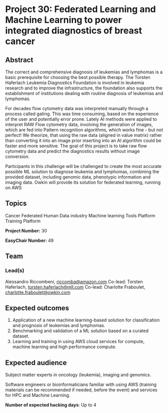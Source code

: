 # Project 30: Federated Learning and Machine Learning to power integrated diagnostics of breast cancer

## Abstract

The correct and comprehensive diagnosis of leukemias and lymphomas is a basic prerequisite for choosing the best possible therapy. The Torsten Haferlach Leukemia Diagnostics Foundation is involved in leukemia research and to improve the infrastructure, the foundation also supports the establishment of institutions dealing with routine diagnosis of leukemias and lymphomas.

For decades flow cytometry data was interpreted manually through a process called gating. This was time consuming, based on the experience of the user and potentially error prone. Lately AI methods were applied to interpret RAW Flow cytometry data, involving the generation of images, which are fed into Pattern recognition algorithms, which works fine - but not perfect! We theorize, that using the raw data (aligned in value matrix) rather than converting it into an image prior inserting into an AI algorithm could be faster and more sensitive.
The goal of this project is to take raw flow cytometry data and predict the diagnostics results without image conversion.

Participants in this challenge will be challenged to create the most accurate possible ML solution to diagnose leukemia and lymphomas, combining the provided dataset, including genomic data, phenotypic information and imaging data.
Owkin will provide its solution for federated learning, running on AWS

## Topics

Cancer
Federated Human Data
industry
Machine learning
Tools Platform
Training Platform

**Project Number:** 30



**EasyChair Number:** 49

## Team

### Lead(s)

Alessandro Riccombeni, riccomba@amazon.com
Co-lead: Torsten Haferlach, torsten.haferlach@mll.com
Co-lead: Charlotte Fraboulet, charlotte.fraboulet@owkin.com

## Expected outcomes

1) Application of a new machine learning-based solution for classification and prognosis of leukemias and lymphomas.
2) Benchmarking and validation of a ML solution based on a curated dataset.
3) Learning and training in using AWS cloud services for compute, machine learning and high performance compute.

## Expected audience

Subject matter experts in oncology (leukemia), imaging and genomics.

Software engineers or bioinformaticians familiar with using AWS (training materials can be recommended if needed, before the event) and services for HPC and Machine Learning.

**Number of expected hacking days**: Up to 4

